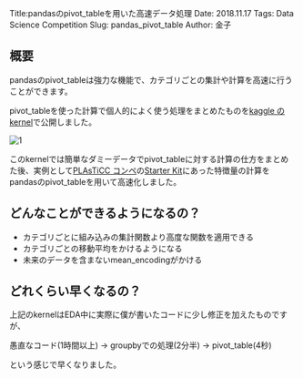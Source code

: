 Title:pandasのpivot_tableを用いた高速データ処理
Date: 2018.11.17
Tags: Data Science Competition
Slug: pandas_pivot_table
Author: 金子

## 概要
pandasのpivot_tableは強力な機能で、カテゴリごとの集計や計算を高速に行うことができます。

pivot_tableを使った計算で個人的によく使う処理をまとめたものを[kaggle のkernel](https://www.kaggle.com/nadare/feature-engenieering-with-pivot-table)で公開しました。

![1]({attach}images/pandas_pivot_table_figs/pandas_pivot_table.png)

このkernelでは簡単なダミーデータでpivot_tableに対する計算の仕方をまとめた後、実例として[PLAsTiCC コンペ](https://www.kaggle.com/c/PLAsTiCC-2018)の[Starter Kit](https://www.kaggle.com/michaelapers/the-plasticc-astronomy-starter-kit)にあった特徴量の計算をpandasのpivot_tableを用いて高速化しました。

## どんなことができるようになるの？
- カテゴリごとに組み込みの集計関数より高度な関数を適用できる
- カテゴリごとの移動平均をかけるようになる
- 未来のデータを含まないmean_encodingがかける

## どれくらい早くなるの？
上記のkernelはEDA中に実際に僕が書いたコードに少し修正を加えたものですが、

愚直なコード(1時間以上) → groupbyでの処理(2分半) → pivot_table(4秒)

という感じで早くなりました。

